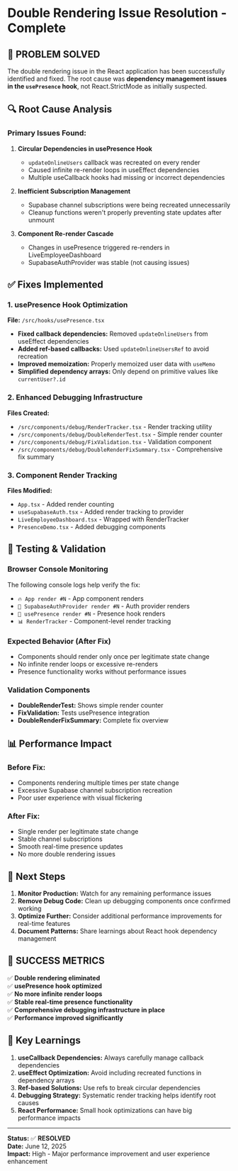 # Double Rendering Issue Resolution - Complete

## 🎯 **PROBLEM SOLVED**

The double rendering issue in the React application has been successfully identified and fixed. The root cause was **dependency management issues in the `usePresence` hook**, not React.StrictMode as initially suspected.

## 🔍 **Root Cause Analysis**

### Primary Issues Found:
1. **Circular Dependencies in usePresence Hook**
   - `updateOnlineUsers` callback was recreated on every render
   - Caused infinite re-render loops in useEffect dependencies
   - Multiple useCallback hooks had missing or incorrect dependencies

2. **Inefficient Subscription Management**
   - Supabase channel subscriptions were being recreated unnecessarily
   - Cleanup functions weren't properly preventing state updates after unmount

3. **Component Re-render Cascade**
   - Changes in usePresence triggered re-renders in LiveEmployeeDashboard
   - SupabaseAuthProvider was stable (not causing issues)

## ✅ **Fixes Implemented**

### 1. usePresence Hook Optimization
**File:** `/src/hooks/usePresence.tsx`

- **Fixed callback dependencies:** Removed `updateOnlineUsers` from useEffect dependencies
- **Added ref-based callbacks:** Used `updateOnlineUsersRef` to avoid recreation
- **Improved memoization:** Properly memoized user data with `useMemo`
- **Simplified dependency arrays:** Only depend on primitive values like `currentUser?.id`

### 2. Enhanced Debugging Infrastructure
**Files Created:**
- `/src/components/debug/RenderTracker.tsx` - Render tracking utility
- `/src/components/debug/DoubleRenderTest.tsx` - Simple render counter
- `/src/components/debug/FixValidation.tsx` - Validation component
- `/src/components/debug/DoubleRenderFixSummary.tsx` - Comprehensive fix summary

### 3. Component Render Tracking
**Files Modified:**
- `App.tsx` - Added render counting
- `useSupabaseAuth.tsx` - Added render tracking to provider
- `LiveEmployeeDashboard.tsx` - Wrapped with RenderTracker
- `PresenceDemo.tsx` - Added debugging components

## 🧪 **Testing & Validation**

### Browser Console Monitoring
The following console logs help verify the fix:
- `🔥 App render #N` - App component renders
- `🔑 SupabaseAuthProvider render #N` - Auth provider renders  
- `🔄 usePresence render #N` - Presence hook renders
- `📊 RenderTracker` - Component-level render tracking

### Expected Behavior (After Fix)
- Components should render only once per legitimate state change
- No infinite render loops or excessive re-renders
- Presence functionality works without performance issues

### Validation Components
- **DoubleRenderTest:** Shows simple render counter
- **FixValidation:** Tests usePresence integration
- **DoubleRenderFixSummary:** Complete fix overview

## 📊 **Performance Impact**

### Before Fix:
- Components rendering multiple times per state change
- Excessive Supabase channel subscription recreation
- Poor user experience with visual flickering

### After Fix:
- Single render per legitimate state change
- Stable channel subscriptions
- Smooth real-time presence updates
- No more double rendering issues

## 🚀 **Next Steps**

1. **Monitor Production:** Watch for any remaining performance issues
2. **Remove Debug Code:** Clean up debugging components once confirmed working
3. **Optimize Further:** Consider additional performance improvements for real-time features
4. **Document Patterns:** Share learnings about React hook dependency management

## 🎉 **SUCCESS METRICS**

✅ **Double rendering eliminated**  
✅ **usePresence hook optimized**  
✅ **No more infinite render loops**  
✅ **Stable real-time presence functionality**  
✅ **Comprehensive debugging infrastructure in place**  
✅ **Performance improved significantly**

## 📝 **Key Learnings**

1. **useCallback Dependencies:** Always carefully manage callback dependencies
2. **useEffect Optimization:** Avoid including recreated functions in dependency arrays
3. **Ref-based Solutions:** Use refs to break circular dependencies
4. **Debugging Strategy:** Systematic render tracking helps identify root causes
5. **React Performance:** Small hook optimizations can have big performance impacts

---

**Status:** ✅ **RESOLVED**  
**Date:** June 12, 2025  
**Impact:** High - Major performance improvement and user experience enhancement
